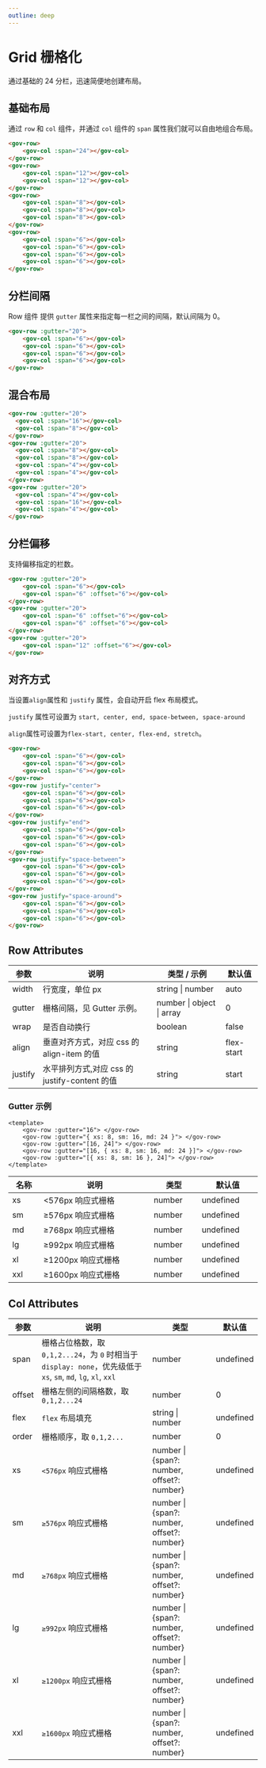```yaml
---
outline: deep
---
```


# Grid 栅格化

通过基础的 24 分栏，迅速简便地创建布局。

## 基础布局
通过 ```row``` 和 ```col``` 组件，并通过 ```col``` 组件的 ```span``` 属性我们就可以自由地组合布局。

<demo-container class="demo-gov-grid-row">
	<gov-row>
		<gov-col :span="24"></gov-col>
	</gov-row>
	<gov-row>
		<gov-col :span="12"></gov-col>
		<gov-col :span="12"></gov-col>
	</gov-row>
	<gov-row>
		<gov-col :span="8"></gov-col>
		<gov-col :span="8"></gov-col>
		<gov-col :span="8"></gov-col>
	</gov-row>
	<gov-row>
		<gov-col :span="6"></gov-col>
		<gov-col :span="6"></gov-col>
		<gov-col :span="6"></gov-col>
		<gov-col :span="6"></gov-col>
	</gov-row>
</demo-container>

```md
<gov-row>
	<gov-col :span="24"></gov-col>
</gov-row>
<gov-row>
	<gov-col :span="12"></gov-col>
	<gov-col :span="12"></gov-col>
</gov-row>
<gov-row>
	<gov-col :span="8"></gov-col>
	<gov-col :span="8"></gov-col>
	<gov-col :span="8"></gov-col>
</gov-row>
<gov-row>
	<gov-col :span="6"></gov-col>
	<gov-col :span="6"></gov-col>
	<gov-col :span="6"></gov-col>
	<gov-col :span="6"></gov-col>
</gov-row>
```



## 分栏间隔
Row 组件 提供 ```gutter``` 属性来指定每一栏之间的间隔，默认间隔为 0。
<demo-container class="demo-gov-grid-row">
	<gov-row :gutter="20">
		<gov-col :span="6"></gov-col>
		<gov-col :span="6"></gov-col>
		<gov-col :span="6"></gov-col>
		<gov-col :span="6"></gov-col>
	</gov-row>
</demo-container>

```md
<gov-row :gutter="20">
	<gov-col :span="6"></gov-col>
	<gov-col :span="6"></gov-col>
	<gov-col :span="6"></gov-col>
	<gov-col :span="6"></gov-col>
</gov-row>
```

## 混合布局
<demo-container class="demo-gov-grid-row">
	<gov-row :gutter="20">
		<gov-col :span="16"></gov-col>
		<gov-col :span="8"></gov-col>
	</gov-row>
	<gov-row :gutter="20">
		<gov-col :span="8"></gov-col>
		<gov-col :span="8"></gov-col>
		<gov-col :span="4"></gov-col>
		<gov-col :span="4"></gov-col>
	</gov-row>
	<gov-row :gutter="20">
		<gov-col :span="4"></gov-col>
		<gov-col :span="16"></gov-col>
		<gov-col :span="4"></gov-col>
	</gov-row>
</demo-container>

```md
<gov-row :gutter="20">
  <gov-col :span="16"></gov-col>
  <gov-col :span="8"></gov-col>
</gov-row>
<gov-row :gutter="20">
  <gov-col :span="8"></gov-col>
  <gov-col :span="8"></gov-col>
  <gov-col :span="4"></gov-col>
  <gov-col :span="4"></gov-col>
</gov-row>
<gov-row :gutter="20">
  <gov-col :span="4"></gov-col>
  <gov-col :span="16"></gov-col>
  <gov-col :span="4"></gov-col>
</gov-row>
```


## 分栏偏移
支持偏移指定的栏数。
<demo-container class="demo-gov-grid-row">
	<gov-row :gutter="20">
		<gov-col :span="6"></gov-col>
		<gov-col :span="6" :offset="6"></gov-col>
	</gov-row>
	<gov-row :gutter="20">
		<gov-col :span="6" :offset="6"></gov-col>
		<gov-col :span="6" :offset="6"></gov-col>
	</gov-row>
	<gov-row :gutter="20">
		<gov-col :span="12" :offset="6"></gov-col>
	</gov-row>
</demo-container>

```md
<gov-row :gutter="20">
	<gov-col :span="6"></gov-col>
	<gov-col :span="6" :offset="6"></gov-col>
</gov-row>
<gov-row :gutter="20">
	<gov-col :span="6" :offset="6"></gov-col>
	<gov-col :span="6" :offset="6"></gov-col>
</gov-row>
<gov-row :gutter="20">
	<gov-col :span="12" :offset="6"></gov-col>
</gov-row>
```

## 对齐方式
当设置```align```属性和 ```justify``` 属性，会自动开启 flex 布局模式。

```justify``` 属性可设置为 ```start, center, end, space-between, space-around```

```align```属性可设置为```flex-start, center, flex-end, stretch```。

<demo-container class="demo-gov-grid-row">
	<gov-row>
		<gov-col :span="6"></gov-col>
		<gov-col :span="6"></gov-col>
		<gov-col :span="6"></gov-col>
	</gov-row>
	<gov-row justify="center">
		<gov-col :span="6"></gov-col>
		<gov-col :span="6"></gov-col>
		<gov-col :span="6"></gov-col>
	</gov-row>
	<gov-row justify="end">
		<gov-col :span="6"></gov-col>
		<gov-col :span="6"></gov-col>
		<gov-col :span="6"></gov-col>
	</gov-row>
	<gov-row justify="space-between">
		<gov-col :span="6"></gov-col>
		<gov-col :span="6"></gov-col>
		<gov-col :span="6"></gov-col>
	</gov-row>
	<gov-row justify="space-around">
		<gov-col :span="6"></gov-col>
		<gov-col :span="6"></gov-col>
		<gov-col :span="6"></gov-col>
	</gov-row>
</demo-container>

```md
<gov-row>
	<gov-col :span="6"></gov-col>
	<gov-col :span="6"></gov-col>
	<gov-col :span="6"></gov-col>
</gov-row>
<gov-row justify="center">
	<gov-col :span="6"></gov-col>
	<gov-col :span="6"></gov-col>
	<gov-col :span="6"></gov-col>
</gov-row>
<gov-row justify="end">
	<gov-col :span="6"></gov-col>
	<gov-col :span="6"></gov-col>
	<gov-col :span="6"></gov-col>
</gov-row>
<gov-row justify="space-between">
	<gov-col :span="6"></gov-col>
	<gov-col :span="6"></gov-col>
	<gov-col :span="6"></gov-col>
</gov-row>
<gov-row justify="space-around">
	<gov-col :span="6"></gov-col>
	<gov-col :span="6"></gov-col>
	<gov-col :span="6"></gov-col>
</gov-row>
```





## Row Attributes

<table style="width:100%; display:table;">
  <thead>
    <tr>
      <th>参数</th>
      <th>说明</th>
      <th>类型 / 示例</th>
      <th>默认值</th>
    </tr>
  </thead>
  <tbody>
    <tr>
      <td>width</td>
      <td>行宽度，单位 px</td>
      <td>string | number</td>
      <td>auto</td>
    </tr>
    <tr>
      <td>gutter</td>
      <td>栅格间隔，见 Gutter 示例。</td>
      <td>number | object | array</td>
      <td>0</td>
    </tr>
    <tr>
      <td>wrap</td>
      <td>是否自动换行</td>
      <td>boolean</td>
      <td>false</td>
    </tr>
    <tr>
      <td>align</td>
      <td>垂直对齐方式，对应 css 的 align-item 的值</td>
      <td>string</td>
      <td>flex-start</td>
    </tr>
    <tr>
      <td>justify</td>
      <td>水平排列方式,对应 css 的 justify-content 的值</td>
      <td>string</td>
      <td>start</td>
    </tr>
  </tbody>
</table>


### Gutter 示例

```vue
<template>
	<gov-row :gutter="16"> </gov-row>
	<gov-row :gutter="{ xs: 8, sm: 16, md: 24 }"> </gov-row>
	<gov-row :gutter="[16, 24]"> </gov-row>
	<gov-row :gutter="[16, { xs: 8, sm: 16, md: 24 }]"> </gov-row>
	<gov-row :gutter="[{ xs: 8, sm: 16 }, 24]"> </gov-row>
</template>
```
<table style="width:100%; display:table;">
  <thead>
    <tr>
      <th>名称</th>
      <th>说明</th>
      <th>类型</th>
      <th>默认值</th>
    </tr>
  </thead>
  <tbody>
    <tr>
      <td>xs</td>
      <td>&lt;576px 响应式栅格</td>
      <td>number</td>
      <td>undefined</td>
    </tr>
    <tr>
      <td>sm</td>
      <td>≥576px 响应式栅格</td>
      <td>number</td>
      <td>undefined</td>
    </tr>
    <tr>
      <td>md</td>
      <td>≥768px 响应式栅格</td>
      <td>number</td>
      <td>undefined</td>
    </tr>
    <tr>
      <td>lg</td>
      <td>≥992px 响应式栅格</td>
      <td>number</td>
      <td>undefined</td>
    </tr>
    <tr>
      <td>xl</td>
      <td>≥1200px 响应式栅格</td>
      <td>number</td>
      <td>undefined</td>
    </tr>
    <tr>
      <td>xxl</td>
      <td>≥1600px 响应式栅格</td>
      <td>number</td>
      <td>undefined</td>
    </tr>
  </tbody>
</table>

## Col Attributes

参数 | 说明 | 类型 | 默认值
-- | -- | -- | --
span | 栅格占位格数，取 `0,1,2...24`，为 `0` 时相当于 `display: none`，优先级低于 `xs`, `sm`, `md`, `lg`, `xl`, `xxl` | number | undefined
offset | 栅格左侧的间隔格数，取 `0,1,2...24` | number | 0
flex | `flex` 布局填充 | string &#124; number | undefined
order | 栅格顺序，取 `0,1,2...` | number | 0
xs | `<576px` 响应式栅格 | number &#124; {span?: number&#44; offset?: number} | undefined
sm | `≥576px` 响应式栅格 | number &#124; {span?: number&#44; offset?: number} | undefined
md | `≥768px` 响应式栅格 | number &#124; {span?: number&#44; offset?: number} | undefined
lg | `≥992px` 响应式栅格 | number &#124; {span?: number&#44; offset?: number} | undefined
xl | `≥1200px` 响应式栅格 | number &#124; {span?: number&#44; offset?: number} | undefined
xxl | `≥1600px` 响应式栅格 | number &#124; {span?: number&#44; offset?: number} | undefined
